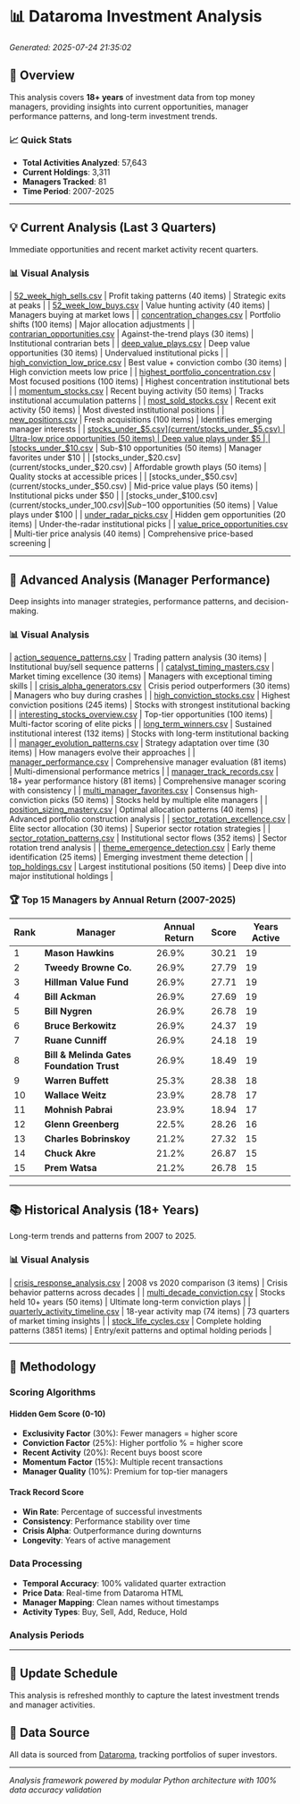 # 📊 Dataroma Investment Analysis

*Generated: 2025-07-24 21:35:02*

## 🎯 Overview

This analysis covers **18+ years** of investment data from top money managers, providing insights into current opportunities, manager performance patterns, and long-term investment trends.

### 📈 Quick Stats
- **Total Activities Analyzed**: 57,643
- **Current Holdings**: 3,311
- **Managers Tracked**: 81
- **Time Period**: 2007-2025

---

## 💡 Current Analysis (Last 3 Quarters)

Immediate opportunities and recent market activity recent quarters.

### 📊 Visual Analysis

| [52_week_high_sells.csv](current/52_week_high_sells.csv) | Profit taking patterns (40 items) | Strategic exits at peaks |
| [52_week_low_buys.csv](current/52_week_low_buys.csv) | Value hunting activity (40 items) | Managers buying at market lows |
| [concentration_changes.csv](current/concentration_changes.csv) | Portfolio shifts (100 items) | Major allocation adjustments |
| [contrarian_opportunities.csv](current/contrarian_opportunities.csv) | Against-the-trend plays (30 items) | Institutional contrarian bets |
| [deep_value_plays.csv](current/deep_value_plays.csv) | Deep value opportunities (30 items) | Undervalued institutional picks |
| [high_conviction_low_price.csv](current/high_conviction_low_price.csv) | Best value + conviction combo (30 items) | High conviction meets low price |
| [highest_portfolio_concentration.csv](current/highest_portfolio_concentration.csv) | Most focused positions (100 items) | Highest concentration institutional bets |
| [momentum_stocks.csv](current/momentum_stocks.csv) | Recent buying activity (50 items) | Tracks institutional accumulation patterns |
| [most_sold_stocks.csv](current/most_sold_stocks.csv) | Recent exit activity (50 items) | Most divested institutional positions |
| [new_positions.csv](current/new_positions.csv) | Fresh acquisitions (100 items) | Identifies emerging manager interests |
| [stocks_under_$5.csv](current/stocks_under_$5.csv) | Ultra-low price opportunities (50 items) | Deep value plays under $5 |
| [stocks_under_$10.csv](current/stocks_under_$10.csv) | Sub-$10 opportunities (50 items) | Manager favorites under $10 |
| [stocks_under_$20.csv](current/stocks_under_$20.csv) | Affordable growth plays (50 items) | Quality stocks at accessible prices |
| [stocks_under_$50.csv](current/stocks_under_$50.csv) | Mid-price value plays (50 items) | Institutional picks under $50 |
| [stocks_under_$100.csv](current/stocks_under_$100.csv) | Sub-$100 opportunities (50 items) | Value plays under $100 |
| [under_radar_picks.csv](current/under_radar_picks.csv) | Hidden gem opportunities (20 items) | Under-the-radar institutional picks |
| [value_price_opportunities.csv](current/value_price_opportunities.csv) | Multi-tier price analysis (40 items) | Comprehensive price-based screening |


---

## 🧠 Advanced Analysis (Manager Performance)

Deep insights into manager strategies, performance patterns, and decision-making.

### 📊 Visual Analysis

| [action_sequence_patterns.csv](advanced/action_sequence_patterns.csv) | Trading pattern analysis (30 items) | Institutional buy/sell sequence patterns |
| [catalyst_timing_masters.csv](advanced/catalyst_timing_masters.csv) | Market timing excellence (30 items) | Managers with exceptional timing skills |
| [crisis_alpha_generators.csv](advanced/crisis_alpha_generators.csv) | Crisis period outperformers (30 items) | Managers who buy during crashes |
| [high_conviction_stocks.csv](advanced/high_conviction_stocks.csv) | Highest conviction positions (245 items) | Stocks with strongest institutional backing |
| [interesting_stocks_overview.csv](advanced/interesting_stocks_overview.csv) | Top-tier opportunities (100 items) | Multi-factor scoring of elite picks |
| [long_term_winners.csv](advanced/long_term_winners.csv) | Sustained institutional interest (132 items) | Stocks with long-term institutional backing |
| [manager_evolution_patterns.csv](advanced/manager_evolution_patterns.csv) | Strategy adaptation over time (30 items) | How managers evolve their approaches |
| [manager_performance.csv](advanced/manager_performance.csv) | Comprehensive manager evaluation (81 items) | Multi-dimensional performance metrics |
| [manager_track_records.csv](advanced/manager_track_records.csv) | 18+ year performance history (81 items) | Comprehensive manager scoring with consistency |
| [multi_manager_favorites.csv](advanced/multi_manager_favorites.csv) | Consensus high-conviction picks (50 items) | Stocks held by multiple elite managers |
| [position_sizing_mastery.csv](advanced/position_sizing_mastery.csv) | Optimal allocation patterns (40 items) | Advanced portfolio construction analysis |
| [sector_rotation_excellence.csv](advanced/sector_rotation_excellence.csv) | Elite sector allocation (30 items) | Superior sector rotation strategies |
| [sector_rotation_patterns.csv](advanced/sector_rotation_patterns.csv) | Institutional sector flows (352 items) | Sector rotation trend analysis |
| [theme_emergence_detection.csv](advanced/theme_emergence_detection.csv) | Early theme identification (25 items) | Emerging investment theme detection |
| [top_holdings.csv](advanced/top_holdings.csv) | Largest institutional positions (50 items) | Deep dive into major institutional holdings |

### 🏆 Top 15 Managers by Annual Return (2007-2025)

| Rank | Manager | Annual Return | Score | Years Active |
| ---- | ------- | ------------- | ----- | ------------ |
| 1 | **Mason Hawkins** | 26.9% | 30.21 | 19 |
| 2 | **Tweedy Browne Co.** | 26.9% | 27.79 | 19 |
| 3 | **Hillman Value Fund** | 26.9% | 27.71 | 19 |
| 4 | **Bill Ackman** | 26.9% | 27.69 | 19 |
| 5 | **Bill Nygren** | 26.9% | 26.78 | 19 |
| 6 | **Bruce Berkowitz** | 26.9% | 24.37 | 19 |
| 7 | **Ruane Cunniff** | 26.9% | 24.18 | 19 |
| 8 | **Bill & Melinda Gates Foundation Trust** | 26.9% | 18.49 | 19 |
| 9 | **Warren Buffett** | 25.3% | 28.38 | 18 |
| 10 | **Wallace Weitz** | 23.9% | 28.78 | 17 |
| 11 | **Mohnish Pabrai** | 23.9% | 18.94 | 17 |
| 12 | **Glenn Greenberg** | 22.5% | 28.26 | 16 |
| 13 | **Charles Bobrinskoy** | 21.2% | 27.32 | 15 |
| 14 | **Chuck Akre** | 21.2% | 26.87 | 15 |
| 15 | **Prem Watsa** | 21.2% | 26.78 | 15 |

---

## 📚 Historical Analysis (18+ Years)

Long-term trends and patterns from 2007 to 2025.

### 📊 Visual Analysis

| [crisis_response_analysis.csv](historical/crisis_response_analysis.csv) | 2008 vs 2020 comparison (3 items) | Crisis behavior patterns across decades |
| [multi_decade_conviction.csv](historical/multi_decade_conviction.csv) | Stocks held 10+ years (50 items) | Ultimate long-term conviction plays |
| [quarterly_activity_timeline.csv](historical/quarterly_activity_timeline.csv) | 18-year activity map (74 items) | 73 quarters of market timing insights |
| [stock_life_cycles.csv](historical/stock_life_cycles.csv) | Complete holding patterns (3851 items) | Entry/exit patterns and optimal holding periods |

---

## 📐 Methodology

### Scoring Algorithms

#### Hidden Gem Score (0-10)
- **Exclusivity Factor** (30%): Fewer managers = higher score
- **Conviction Factor** (25%): Higher portfolio % = higher score
- **Recent Activity** (20%): Recent buys boost score
- **Momentum Factor** (15%): Multiple recent transactions
- **Manager Quality** (10%): Premium for top-tier managers

#### Track Record Score
- **Win Rate**: Percentage of successful investments
- **Consistency**: Performance stability over time
- **Crisis Alpha**: Outperformance during downturns
- **Longevity**: Years of active management

### Data Processing
- **Temporal Accuracy**: 100% validated quarter extraction
- **Price Data**: Real-time from Dataroma HTML
- **Manager Mapping**: Clean names without timestamps
- **Activity Types**: Buy, Sell, Add, Reduce, Hold

### Analysis Periods

---

## 📅 Update Schedule

This analysis is refreshed monthly to capture the latest investment trends and manager activities.

## 🔗 Data Source

All data is sourced from [Dataroma](https://www.dataroma.com), tracking portfolios of super investors.

---

*Analysis framework powered by modular Python architecture with 100% data accuracy validation*